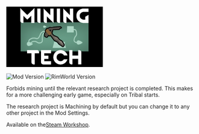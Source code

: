 ![Mining Tech logo](About/Preview.png)

![Mod Version](https://img.shields.io/badge/Version-1.1.0-brightgreen.svg)
![RimWorld Version](https://img.shields.io/badge/For%20RimWorld-1.1-brightgreen.svg)

Forbids mining until the relevant research project is completed. This makes for a more challenging early game, especially on Tribal starts.

The research project is Machining by default but you can change it to any other project in the Mod Settings.

Available on the[Steam Workshop](http://steamcommunity.com/sharedfiles/filedetails/?id=1228375660).
